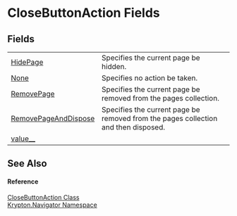 # CloseButtonAction Fields




## Fields
<table>
<tr>
<td><a href="a06fb679-e8dd-e04e-29c7-0372c8e90d43.md">HidePage</a></td>
<td>Specifies the current page be hidden.</td></tr>
<tr>
<td><a href="3fa4bd23-eb08-1ca9-20c8-b7fb782e36ed.md">None</a></td>
<td>Specifies no action be taken.</td></tr>
<tr>
<td><a href="122c8b33-7c30-7176-4337-c600b2d51bb5.md">RemovePage</a></td>
<td>Specifies the current page be removed from the pages collection.</td></tr>
<tr>
<td><a href="9eda8cd3-1c0a-b07e-640d-88331bec53cf.md">RemovePageAndDispose</a></td>
<td>Specifies the current page be removed from the pages collection and then disposed.</td></tr>
<tr>
<td><a href="6403f0f3-6949-6aef-4472-54403c348e44.md">value__</a></td>
<td> </td></tr>
</table>

## See Also


#### Reference
<a href="df6d0906-290b-1221-0461-e226fa5b5f56.md">CloseButtonAction Class</a>  
<a href="a21ac074-d119-3dc6-bd1c-d3a12c0128bc.md">Krypton.Navigator Namespace</a>  
